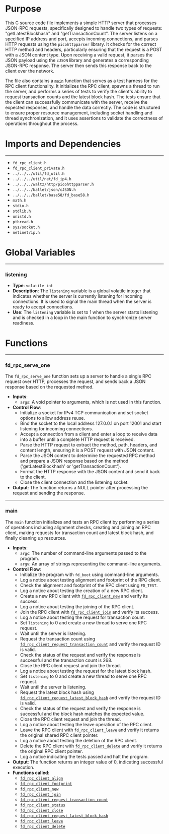 # Purpose
This C source code file implements a simple HTTP server that processes JSON-RPC requests, specifically designed to handle two types of requests: "getLatestBlockhash" and "getTransactionCount". The server listens on a specified IP address and port, accepts incoming connections, and parses HTTP requests using the `picohttpparser` library. It checks for the correct HTTP method and headers, particularly ensuring that the request is a POST with a JSON content type. Upon receiving a valid request, it parses the JSON payload using the `cJSON` library and generates a corresponding JSON-RPC response. The server then sends this response back to the client over the network.

The file also contains a [`main`](#main) function that serves as a test harness for the RPC client functionality. It initializes the RPC client, spawns a thread to run the server, and performs a series of tests to verify the client's ability to request transaction counts and the latest block hash. The tests ensure that the client can successfully communicate with the server, receive the expected responses, and handle the data correctly. The code is structured to ensure proper resource management, including socket handling and thread synchronization, and it uses assertions to validate the correctness of operations throughout the process.
# Imports and Dependencies

---
- `fd_rpc_client.h`
- `fd_rpc_client_private.h`
- `../../../util/fd_util.h`
- `../../../util/net/fd_ip4.h`
- `../../../waltz/http/picohttpparser.h`
- `../../../ballet/json/cJSON.h`
- `../../../ballet/base58/fd_base58.h`
- `math.h`
- `stdio.h`
- `stdlib.h`
- `unistd.h`
- `pthread.h`
- `sys/socket.h`
- `netinet/ip.h`


# Global Variables

---
### listening
- **Type**: `volatile int`
- **Description**: The `listening` variable is a global volatile integer that indicates whether the server is currently listening for incoming connections. It is used to signal the main thread when the server is ready to accept connections.
- **Use**: The `listening` variable is set to 1 when the server starts listening and is checked in a loop in the main function to synchronize server readiness.


# Functions

---
### fd\_rpc\_serve\_one<!-- {{#callable:fd_rpc_serve_one}} -->
The `fd_rpc_serve_one` function sets up a server to handle a single RPC request over HTTP, processes the request, and sends back a JSON response based on the requested method.
- **Inputs**:
    - `args`: A void pointer to arguments, which is not used in this function.
- **Control Flow**:
    - Initialize a socket for IPv4 TCP communication and set socket options to allow address reuse.
    - Bind the socket to the local address 127.0.0.1 on port 12001 and start listening for incoming connections.
    - Accept a connection from a client and enter a loop to receive data into a buffer until a complete HTTP request is received.
    - Parse the HTTP request to extract the method, path, headers, and content length, ensuring it is a POST request with JSON content.
    - Parse the JSON content to determine the requested RPC method and prepare a JSON response based on the method ('getLatestBlockhash' or 'getTransactionCount').
    - Format the HTTP response with the JSON content and send it back to the client.
    - Close the client connection and the listening socket.
- **Output**: The function returns a NULL pointer after processing the request and sending the response.


---
### main<!-- {{#callable:main}} -->
The `main` function initializes and tests an RPC client by performing a series of operations including alignment checks, creating and joining an RPC client, making requests for transaction count and latest block hash, and finally cleaning up resources.
- **Inputs**:
    - `argc`: The number of command-line arguments passed to the program.
    - `argv`: An array of strings representing the command-line arguments.
- **Control Flow**:
    - Initialize the program with `fd_boot` using command-line arguments.
    - Log a notice about testing alignment and footprint of the RPC client.
    - Check the alignment and footprint of the RPC client using `FD_TEST`.
    - Log a notice about testing the creation of a new RPC client.
    - Create a new RPC client with [`fd_rpc_client_new`](fd_rpc_client.c.driver.md#fd_rpc_client_new) and verify its success.
    - Log a notice about testing the joining of the RPC client.
    - Join the RPC client with [`fd_rpc_client_join`](fd_rpc_client.h.driver.md#fd_rpc_client_join) and verify its success.
    - Log a notice about testing the request for transaction count.
    - Set `listening` to 0 and create a new thread to serve one RPC request.
    - Wait until the server is listening.
    - Request the transaction count using [`fd_rpc_client_request_transaction_count`](fd_rpc_client.c.driver.md#fd_rpc_client_request_transaction_count) and verify the request ID is valid.
    - Check the status of the request and verify the response is successful and the transaction count is 268.
    - Close the RPC client request and join the thread.
    - Log a notice about testing the request for the latest block hash.
    - Set `listening` to 0 and create a new thread to serve one RPC request.
    - Wait until the server is listening.
    - Request the latest block hash using [`fd_rpc_client_request_latest_block_hash`](fd_rpc_client.c.driver.md#fd_rpc_client_request_latest_block_hash) and verify the request ID is valid.
    - Check the status of the request and verify the response is successful and the block hash matches the expected value.
    - Close the RPC client request and join the thread.
    - Log a notice about testing the leave operation of the RPC client.
    - Leave the RPC client with [`fd_rpc_client_leave`](fd_rpc_client.h.driver.md#fd_rpc_client_leave) and verify it returns the original shared RPC client pointer.
    - Log a notice about testing the deletion of the RPC client.
    - Delete the RPC client with [`fd_rpc_client_delete`](fd_rpc_client.h.driver.md#fd_rpc_client_delete) and verify it returns the original RPC client pointer.
    - Log a notice indicating the tests passed and halt the program.
- **Output**: The function returns an integer value of 0, indicating successful execution.
- **Functions called**:
    - [`fd_rpc_client_align`](fd_rpc_client.h.driver.md#fd_rpc_client_align)
    - [`fd_rpc_client_footprint`](fd_rpc_client.h.driver.md#fd_rpc_client_footprint)
    - [`fd_rpc_client_new`](fd_rpc_client.c.driver.md#fd_rpc_client_new)
    - [`fd_rpc_client_join`](fd_rpc_client.h.driver.md#fd_rpc_client_join)
    - [`fd_rpc_client_request_transaction_count`](fd_rpc_client.c.driver.md#fd_rpc_client_request_transaction_count)
    - [`fd_rpc_client_status`](fd_rpc_client.c.driver.md#fd_rpc_client_status)
    - [`fd_rpc_client_close`](fd_rpc_client.c.driver.md#fd_rpc_client_close)
    - [`fd_rpc_client_request_latest_block_hash`](fd_rpc_client.c.driver.md#fd_rpc_client_request_latest_block_hash)
    - [`fd_rpc_client_leave`](fd_rpc_client.h.driver.md#fd_rpc_client_leave)
    - [`fd_rpc_client_delete`](fd_rpc_client.h.driver.md#fd_rpc_client_delete)


